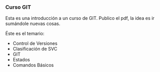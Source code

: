 ### Curso GIT
Esta es una introducción a un curso de GIT.
Publico el pdf, la idea es ir sumándole nuevas cosas.

Éste es el temario:
- Control de Versiones
- Clasificación de SVC
- GIT
- Estados
- Comandos Básicos
